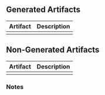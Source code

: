 ## Generated Artifacts
| Artifact | Description                                                                  |
| --- |------------------------------------------------------------------------------|
|  |                                                                              |
## Non-Generated Artifacts
| Artifact | Description                                                                  |
| --- |------------------------------------------------------------------------------|
|  |                                                                              |
### Notes

